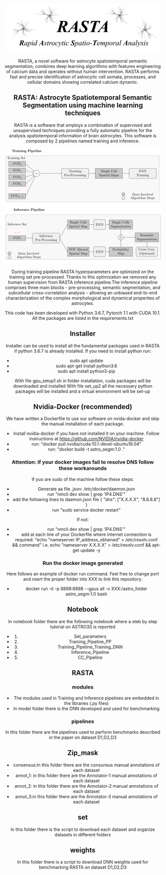 <div style="text-align:center"><img src="github_images/logo.png" width="700" alt="Pipelines"/>

RASTA, a novel software for astrocyte spatiotemporal semantic segmentation, combines deep learning algorithms
with features engineering of calcium data and operates without human intervention. RASTA performs fast and precise identification 
of astrocytic cell somata, processes, and cellular domains showing correlated calcium dynamic. 

## RASTA: Astrocyte Spatiotemporal Semantic Segmentation using machine learning techniques
RASTA is a software that employs a combination of supervised and unsupervised techniques providing a fully automatic pipeline for 
the analysis spatiotemporal information of brain astrocytes. This software is composed by 2 pipelines named training and inference.

<div style="text-align:center"><img src="github_images/test_train.svg" width="700" alt="Pipelines"/>

During training pipeline RASTA hyperparameters are optimized on the training set pre-processed. Thanks to this optimization we removed any 
human supervision from RASTA inference pipeline.The inference pipeline comprises three main blocks - pre-processing, semantic segmentation, 
and subcellular cross-correlation analysis - allowing an unbiased end-to-end characterization of the complex morphological and dynamical properties of astrocytes.  
<!--
### Pre-processing modules results

<img src="github_images/D1_pp_st.png" alt="Pre-proc"/>

### Segmentation Results
| Semantic Segmentation      | 
|:------------:|
|  <img src="github_images/D1_sampleA.png" width="600"> |

|Single cell Details|
|:------------------:|
|  <img src="github_images/D1_res_ex.png" width="600">
<!--
### Cross Correlation analysis Results
<img src="github_images/D1_cc_.png" width="600" alt="Cross_corr"/>
-->
This code has been developed with Python 3.6.7, Pytorch 1.1 with CUDA 10.1. All the packages are listed in the requirements.txt


## Installer
Installer can be used to install all the fundamental packages used in RASTA if python 3.6.7 is already installed. If you need to
install python run:

- sudo apt update
- sudo apt-get install python3.6
- sudo apt install python3-pip

With file gpu_setup1.sh in folder installation, cuda packages will be downloaded and installed
With file set_up2 all the necessary python packages will be installed and a virtual environment will be set-up

## Nvidia-Docker (recommended) 
We have written a Dockerfile to use our software on nvida-docker and skip the manual installation of each package. 
- Install nvidia-docker if you have not installed it on your machine. Follow instructions at https://github.com/NVIDIA/nvidia-docker
- run: "docker pull nvidia/cuda:10.1-devel-ubuntu18.04"
- run: "docker build -t astro_segm:1.0 ."

### Attention: if your docker images fail to resolve DNS follow these workarounds

If yuo are sudo of the machine follow these steps:

- Generate aa file .json: /etc/docker/daemon.json
- run "nmcli dev show | grep 'IP4.DNS'"
- add the following lines to daemon.json file
{
    "dns": ["X.X.X.X", "8.8.8.8"]
}
- run "sudo service docker restart"

If not:

- run "nmcli dev show | grep 'IP4.DNS'"
- add at each line of your Dockerfile where internet connection is required: "echo "nameserver IP_address_obtained" > /etc/resolv.conf && command" i.e. echo "nameserver X.X.X.X" > /etc/resolv.conf && apt-get update -y 
### Run the docker image generated
Here follows an example of docker run command. Feel free to change port and nsert the proper folder into XXX to link this repository. 

- docker run -it -p 8888:8888 --gpus all -v XXX:/astro_folder astro_segm:1.0 bash


## Notebook

In notebook folder there are the following notebook where a steb by step tutorial on ASTRO3S is reported

- 1) Set_parameters
- 2) Training_Pipeline_PP
- 3) Training_Pipeline_Training_DNN
- 4) Inference_Pipeline
- 5) CC_Pipeline


## RASTA

### modules

- The modules used in Training and Inference pipelines are embedded in the libraries (.py files) 
- In model folder there is the DNN developed and used for benchmarking

### pipelines
In this folder there are the pipelines used to perform benchmarks described in the paper on dataset D1,D2,D3

## Zip_mask

- consensus:In this folder there are the consunsus manual annotations of each dataset
- annot_1: in this folder there are the Annotator-1 manual annotations of each dataset
- annot_2: in this folder there are the Annotator-2 manual annotations of each dataset
- annot_3:in this folder there are the Annotator-3 manual annotations of each dataset

## set 
In this folder there is the script to download each dataset and organize datasets in different folders

## weights
In this folder there is a script to download DNN weights used for benchmarking RASTA on dataset D1,D2,D3
